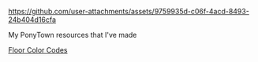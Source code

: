 https://github.com/user-attachments/assets/9759935d-c06f-4acd-8493-24b404d16cfa

My PonyTown resources that I've made

[Floor Color Codes](https://rentry.co/ponytown-color-codes)



